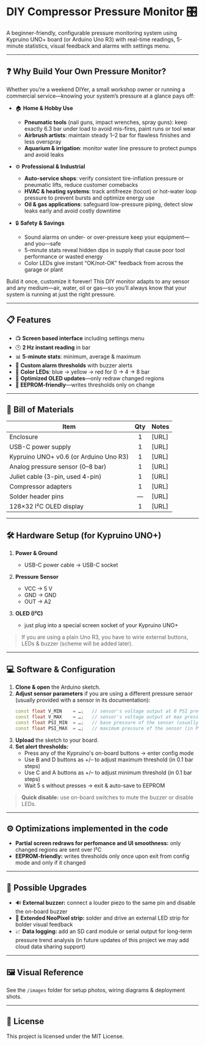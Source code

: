 # DIY Compressor Pressure Monitor 🎛️

A beginner-friendly, configurable pressure monitoring system using Kypruino UNO+ board (or Arduino Uno R3) with real-time readings, 5-minute statistics, visual feedback and alarms with settings menu.

---

## ❓ Why Build Your Own Pressure Monitor?

Whether you’re a weekend DIYer, a small workshop owner or running a commercial service—knowing your system’s pressure at a glance pays off:

- 🏠 **Home & Hobby Use**  
  - **Pneumatic tools** (nail guns, impact wrenches, spray guns): keep exactly 6.3 bar under load to avoid mis-fires, paint runs or tool wear  
  - **Airbrush artists**: maintain steady 1–2 bar for flawless finishes and less overspray  
  - **Aquarium & irrigation**: monitor water line pressure to protect pumps and avoid leaks  

- ⚙️ **Professional & Industrial**  
  - **Auto-service shops**: verify consistent tire-inflation pressure or pneumatic lifts, reduce customer comebacks  
  - **HVAC & heating systems**: track antifreeze (tосол) or hot-water loop pressure to prevent bursts and optimize energy use  
  - **Oil & gas applications**: safeguard low-pressure piping, detect slow leaks early and avoid costly downtime  

- 🔒 **Safety & Savings**  
  - Sound alarms on under- or over-pressure keep your equipment—and you—safe  
  - 5-minute stats reveal hidden dips in supply that cause poor tool performance or wasted energy  
  - Color LEDs give instant “OK/not-OK” feedback from across the garage or plant  

Build it once, customize it forever! This DIY monitor adapts to any sensor and any medium—air, water, oil or gas—so you’ll always know that your system is running at just the right pressure.  

---

## 📋 Features

- 📺 **Screen based interface** including settings menu
- 🕑 **2 Hz instant reading** in bar  
- 📊 **5-minute stats**: minimum, average & maximum  
- 🔔 **Custom alarm thresholds** with buzzer alerts  
- 🌈 **Color LEDs**: blue → yellow → red for 0 → 4 → 8 bar  
- 🔄 **Optimized OLED updates**—only redraw changed regions  
- 💾 **EEPROM-friendly**—writes thresholds only on change  

---

## 📝 Bill of Materials

| Item                                    | Qty | Notes        |
|-----------------------------------------|:---:|--------------|
| Enclosure                               | 1   | [URL]        |
| USB-C power supply                      | 1   | [URL]        |
| Kypruino UNO+ v0.6 (or Arduino Uno R3)  | 1   | [URL]        |
| Analog pressure sensor (0–8 bar)        | 1   | [URL]        |
| Juliet cable (3-pin, used 4-pin)        | 1   | [URL]        |
| Compressor adapters                     | 1   | [URL]        |
| Solder header pins                      | —   | [URL]        |
| 128×32 I²C OLED display                 | 1   | [URL]        |

---

## 🛠️ Hardware Setup (for Kypruino UNO+)

1. **Power & Ground**  
   - USB-C power cable → USB-C socket

2. **Pressure Sensor**  
   - VCC → 5 V  
   - GND → GND  
   - OUT → A2  

3. **OLED (I²C)**  
   - just plug into a special screen socket of your Kypruino UNO+

> If you are using a plain Uno R3, you have to wirie external buttons, LEDs & buzzer (scheme will be added later).

---

## 💻 Software & Configuration

1. **Clone & open** the Arduino sketch.  
2. **Adjust sensor parameters** if you are using a different pressure sensor (usually provided with a sensor in its documentation):  
   ```cpp
   const float V_MIN    = …;   // sensor's voltage output at 0 PSI pressure 
   const float V_MAX    = …;   // sensor's voltage output at max pressure
   const float PSI_MIN  = …;   // base pressure of the sensor (usually 0 PSI)
   const float PSI_MAX  = …;   // maximum pressure of the sensor (in PSI)

3. **Upload** the sketch to your board.  
4. **Set alert thresholds:**  
   - Press any of the Kypruino's on-board buttons → enter config mode  
   - Use B and D buttons as +/– to adjust maximum threshold (in 0.1 bar steps)
   - Use C and A buttons as +/– to adjust minimum threshold (in 0.1 bar steps)  
   - Wait 5 s without presses → exit & auto-save to EEPROM  

> **Quick disable:** use on-board switches to mute the buzzer or disable LEDs.

---

## ⚙️ Optimizations implemented in the code

- **Partial screen redraws for perfomance and UI smoothness:** only changed regions are sent over I²C  
- **EEPROM-friendly:** writes thresholds only once upon exit from config mode and only if it changed

---

## 🚀 Possible Upgrades

- 🔊 **External buzzer:** connect a louder piezo to the same pin and disable the on-board buzzer  
- 🌟 **Extended NeoPixel strip:** solder and drive an external LED strip for bolder visual feedback  
- 📈 **Data logging:** add an SD card module or serial output for long-term pressure trend analysis (in future updates of this project we may add cloud data sharing support)  

---

## 🖼️ Visual Reference

See the `/images` folder for setup photos, wiring diagrams & deployment shots.

---

## 📜 License

This project is licensed under the MIT License.
